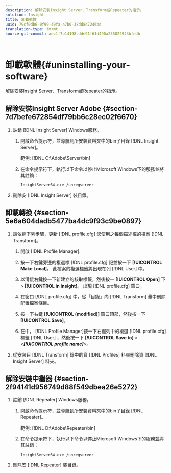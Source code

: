 ```yaml
---
description: 解除安裝Insight Server、Transform或Repeater的指示。
solution: Insight
title: 卸載軟體
uuid: 79cf0db6-0f99-40fa-a7b0-38dd8d7246bd
translation-type: tm+mt
source-git-commit: aec1f7b14198cdde91f61d490a235022943bfedb

---
```



# 卸載軟體{#uninstalling-your-software}

解除安裝Insight Server、Transform或Repeater的指示。

## 解除安裝Insight Server Adobe {#section-7d7befe672854df79bb6c28ec02f6670}

1. 註銷 [!DNL Insight Server] Windows服務。

   1. 開啟命令提示符，並導航到所安裝資料夾中的bin子目錄 [!DNL Insight Server]。

      範例: [!DNL C:\Adobe\Server\bin]

   1. 在命令提示符下，執行以下命令以停止Microsoft Windows下的服務並將其註銷：

      ```
      InsightServer64.exe /unregserver
      ```

1. 刪除安 [!DNL Insight Server] 裝目錄。

## 卸載轉換 {#section-5e6a604dadb5477ba4dc9f93c9be0897}

1. 請依照下列步驟，更新 [!DNL profile.cfg] 您使用之每個描述檔的檔案 [!DNL Transform]。

   1. 開啟 [!DNL Profile Manager].
   1. 按一下右鍵旁邊的複選標 [!DNL profile.cfg] 記並按一下 **[!UICONTROL Make Local]**。 此檔案的複選標籤將出現在列 [!DNL User] 中。

   1. 以滑鼠右鍵按一下新建立的核取標籤，然後按一 **[!UICONTROL Open]** 下> **[!UICONTROL in Insight]**。 出現 [!DNL profile.cfg] 窗口。

   1. 在窗口 [!DNL profile.cfg] 中，從「目錄」向 [!DNL Transform] 量中刪除配置檔案條目。

   1. 按一下右鍵 **[!UICONTROL (modified)]** 窗口頂部，然後按一下 **[!UICONTROL Save]**。

   1. 在中， [!DNL Profile Manager]按一下右鍵列中的複選 [!DNL profile.cfg] 標籤 [!DNL User] ，然後按一下 **[!UICONTROL Save to]** > *&lt;**[!UICONTROL profile name]**>*。

1. 從安裝目 [!DNL Transform] 錄中的資 [!DNL Profiles] 料夾刪除資 [!DNL Insight Server] 料夾。

## 解除安裝中繼器 {#section-2f94141d956749d88f549dbea26e5272}

1. 註銷 [!DNL Repeater] Windows服務。

   1. 開啟命令提示符，並導航到所安裝資料夾中的bin子目錄 [!DNL Repeater]。

      範例: [!DNL D:\Adobe\Repeater\bin]

   1. 在命令提示符下，執行以下命令以停止Microsoft Windows下的服務並將其註銷：

      ```
      InsightServer64.exe /unregserver
      ```

1. 刪除安 [!DNL Repeater] 裝目錄。

